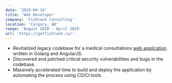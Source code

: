 ```yaml
---
date: '2019-04-14'
title: 'Web Developer'
company: 'Fishtank Consulting'
location: 'Calgary, AB'
range: 'August 2018 - April 2019'
url: 'https://getfishtank.ca/'
---
```


- Revitalized legacy codebase for a medical consultations <a class="inline-link" href="https://acne.ca" target="_blank">web application</a> written in Golang and AngularJS.
- Discovered and patched critical security vulnerabilities and bugs in the codebase.
- Massively accelerated time to build and deploy the application by automating the process using CD/CI tools.
